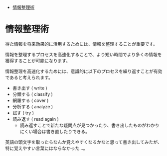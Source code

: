 - [情報整理術](#情報整理術)


# 情報整理術

得た情報を将来効果的に活用するためには、情報を整理することが重要です。

情報を整理するプロセスを高速化することで、より短い時間でより多くの情報を獲得することが可能になります。

情報整理を高速化するためには、意識的に以下のプロセスを繰り返すことが有効であると考えられます。

- 書き出す ( write )
- 分類する ( classify )
- 網羅する ( cover )
- 分析する ( analyze )
- 試す ( try )
- 読み返す ( read again )
  - 読み返すことで新たな疑問点が見つかったり、書き出したものがわかりにくい場合は書き直したりできる。

英語の頭文字を取ったらなんか覚えやすくなるかなと思って書き出してみたが、  
特に覚えやすい言葉にはならなかった...。





